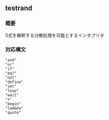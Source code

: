 ## testrand
### 概要
S式を解釈する分散処理を可能とするインタプリタ

### 対応構文
```
"and"
"or"
"if" 
"eq?"
"not"
"define"
"set"
"loop"
"wait"
"+"
"begin"
"lambda"
"quote"
```